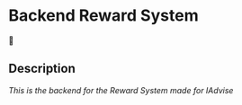 # Backend Reward System
:wrench:
## Description
*This is the backend for the Reward System made for IAdvise* 
